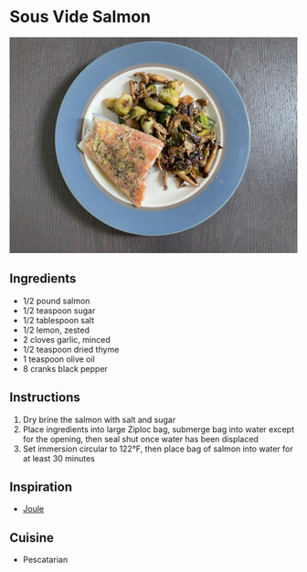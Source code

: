 # Sous Vide Salmon

![Sous Vide Salmon](../images/sous-vide-salmon.jpg)

## Ingredients

- 1/2 pound salmon
- 1/2 teaspoon sugar
- 1/2 tablespoon salt
- 1/2 lemon, zested
- 2 cloves garlic, minced
- 1/2 teaspoon dried thyme
- 1 teaspoon olive oil
- 8 cranks black pepper

## Instructions

1. Dry brine the salmon with salt and sugar
2. Place ingredients into large Ziploc bag, submerge bag into water except for the opening, then seal shut once water has been displaced
3. Set immersion circular to 122°F, then place bag of salmon into water for at least 30 minutes

## Inspiration

- [Joule](https://www.chefsteps.com/activities/sous-vide-salmon)

## Cuisine

- Pescatarian
